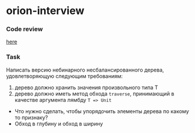 # orion-interview

### Code review 

[here](https://gist.github.com/fogone/d54bc053c9e4db78d205d82d66e9ccbe)

### Task

Написать версию небинарного несбалансированного дерева, удовлетворяющую следующим требованиям: 
1. дерево должно хранить значения произвольного типа T
2. дерево должно иметь метод обхода `traverse`, принимающий в качестве аргумента лямбду `T => Unit`
  
 * Что нужно сделать, чтобы упорядочить элементы дерева по какому то признаку?
 * Обход в глубину и обход в ширину

